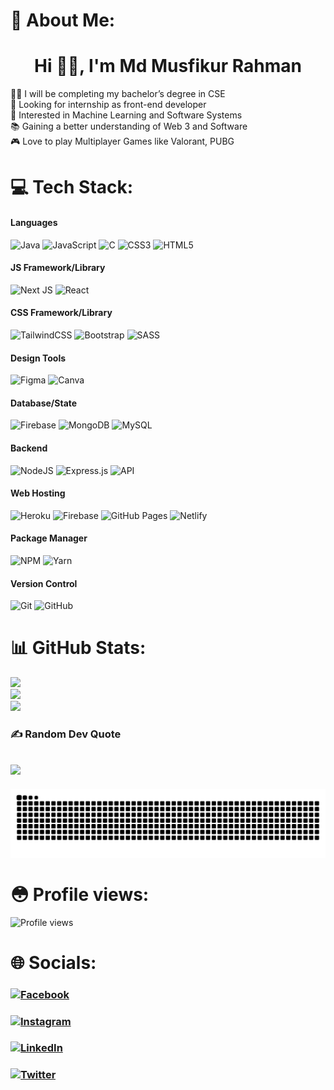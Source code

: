 # 💫 About Me:
<h1 align="center"> Hi 👋🏻, I'm Md Musfikur Rahman </h1>
👨‍🎓 I will be completing my bachelor’s degree in CSE<br>🔭 Looking for internship as front-end developer<br>🔎 Interested in Machine Learning and Software Systems<br>📚 Gaining a better understanding of Web 3 and Software<br>🎮 Love to play Multiplayer Games like Valorant, PUBG

# 💻 Tech Stack:

#### Languages
![Java](https://img.shields.io/badge/-Java-000?style=for-the-badge&logo=java)
![JavaScript](https://img.shields.io/badge/-JavaScript-000?style=for-the-badge&logo=javascript)
![C](https://img.shields.io/badge/c-000?style=for-the-badge&logo=c&logoColor=white)
![CSS3](https://img.shields.io/badge/-CSS3-000?style=for-the-badge&logo=css3)
![HTML5](https://img.shields.io/badge/-HTML5-000?style=for-the-badge&logo=html5)


#### JS Framework/Library
![Next JS](https://img.shields.io/badge/-NextJS-000?style=for-the-badge&logo=next.js)
![React](https://img.shields.io/badge/-ReactJS-000?style=for-the-badge&logo=react)


#### CSS Framework/Library
![TailwindCSS](https://img.shields.io/badge/-TailwindCSS-000?style=for-the-badge&logo=tailwind-css)
![Bootstrap](https://img.shields.io/badge/-Bootstrap-000?style=for-the-badge&logo=bootstrap)
![SASS](https://img.shields.io/badge/-SASS-000?style=for-the-badge&logo=sass)

#### Design Tools
![Figma](https://img.shields.io/badge/-Figma-000?style=for-the-badge&logo=figma)
![Canva](https://img.shields.io/badge/-Canva-000?style=for-the-badge&logo=canva)


#### Database/State
![Firebase](https://img.shields.io/badge/-Firebase-000?style=for-the-badge&logo=firebase)
![MongoDB](https://img.shields.io/badge/-MongoDB-000?style=for-the-badge&logo=mongodb)
![MySQL](https://img.shields.io/badge/-mysql-000?style=for-the-badge&logo=mysql&logo=mysql) 

#### Backend
![NodeJS](https://img.shields.io/badge/-NodeJS-000?style=for-the-badge&logo=node.js&logoColor=pink)
![Express.js](https://img.shields.io/badge/-ExpressJS-000?style=for-the-badge&logo=express)
![API](https://img.shields.io/badge/-API-000?style=for-the-badge&logo=fastapi)

#### Web Hosting
![Heroku](https://img.shields.io/badge/-Heroku-000?style=for-the-badge&logo=heroku)
![Firebase](https://img.shields.io/badge/-Firebase-000?style=for-the-badge&logo=firebase)
![GitHub Pages](https://img.shields.io/badge/-GitHub%20Pages-000?style=for-the-badge&logo=github)
![Netlify](https://img.shields.io/badge/-Netlify-000?style=for-the-badge&logo=netlify)

#### Package Manager
![NPM](https://img.shields.io/badge/-NPM-000?style=for-the-badge&logo=npm)
![Yarn](https://img.shields.io/badge/-yarn-000?style=for-the-badge&logo=yarn)

#### Version Control
![Git](https://img.shields.io/badge/-Git-000?style=for-the-badge&logo=git)
![GitHub](https://img.shields.io/badge/-GitHub-000?style=for-the-badge&logo=github)

# 📊 GitHub Stats:
![](https://github-readme-stats.vercel.app/api?username=Md-Musfikur-Rahman&theme=dark&hide_border=false&include_all_commits=true&count_private=true)<br/>
![](https://github-readme-streak-stats.herokuapp.com/?user=Md-Musfikur-Rahman&theme=dark&hide_border=false)<br/>
![](https://github-readme-stats.vercel.app/api/top-langs/?username=Md-Musfikur-Rahman&theme=dark&hide_border=false&include_all_commits=true&count_private=true&layout=compact)

### ✍️ Random Dev Quote
![](https://quotes-github-readme.vercel.app/api?type=horizontal&theme=light)
---
<p align="center">
<img src="https://github.com/VishwaGauravIn/VishwaGauravIn/blob/output/github-contribution-grid-snake.svg">
</p>

# 😳 Profile views:
![Profile views](https://gpvc.arturio.dev/Md-Musfikur-Rahman)   

# 🌐 Socials:
### [![Facebook](https://img.shields.io/badge/Facebook-%231877F2.svg?logo=Facebook&logoColor=white)](https://facebook.com/mmrmasum99) 
### [![Instagram](https://img.shields.io/badge/Instagram-%23E4405F.svg?logo=Instagram&logoColor=white)](https://instagram.com/Md_MusfikurRahman) 
### [![LinkedIn](https://img.shields.io/badge/LinkedIn-%230077B5.svg?logo=linkedin&logoColor=white)](https://linkedin.com/in/md-musfikur-rahman) 
### [![Twitter](https://img.shields.io/badge/Twitter-%231DA1F2.svg?logo=Twitter&logoColor=white)](https://twitter.com/MdMusfikuRahman) 
 
<!--  ## 💰 You can help me by Donating
 [![BuyMeACoffee](https://img.shields.io/badge/Buy%20Me%20a%20Coffee-ffdd00?style=for-the-badge&logo=buy-me-a-coffee&logoColor=black)](https://buymeacoffee.com/MdMusfikurRahman)
 [![Ko-Fi](https://img.shields.io/badge/Ko--fi-F16061?style=for-the-badge&logo=ko-fi&logoColor=white)](https://ko-fi.com/MdMusfikurRahman) 
 -->
